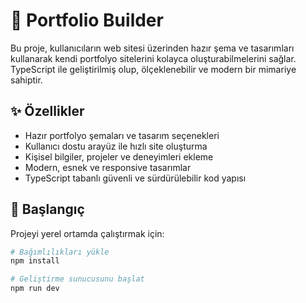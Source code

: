 # 🚀 Portfolio Builder

Bu proje, kullanıcıların web sitesi üzerinden hazır şema ve tasarımları kullanarak kendi portfolyo sitelerini kolayca oluşturabilmelerini sağlar.  
TypeScript ile geliştirilmiş olup, ölçeklenebilir ve modern bir mimariye sahiptir.

## ✨ Özellikler
- Hazır portfolyo şemaları ve tasarım seçenekleri  
- Kullanıcı dostu arayüz ile hızlı site oluşturma  
- Kişisel bilgiler, projeler ve deneyimleri ekleme  
- Modern, esnek ve responsive tasarımlar  
- TypeScript tabanlı güvenli ve sürdürülebilir kod yapısı  

## 🚀 Başlangıç
Projeyi yerel ortamda çalıştırmak için:

```bash
# Bağımlılıkları yükle
npm install

# Geliştirme sunucusunu başlat
npm run dev

